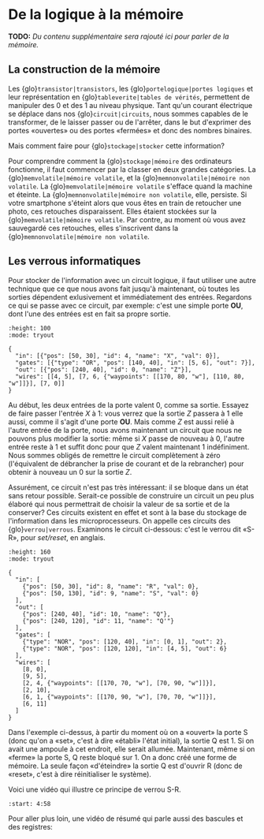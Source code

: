 # De la logique à la mémoire

**TODO:** _Du contenu supplémentaire sera rajouté ici pour parler de la mémoire._

## La construction de la mémoire

Les {glo}`transistor|transistors`, les {glo}`portelogique|portes logiques` et leur représentation en {glo}`tableverite|tables de vérités`, permettent de manipuler des 0 et des 1 au niveau physique. Tant qu'un courant électrique se déplace dans nos {glo}`circuit|circuits`, nous sommes capables de le transformer, de le laisser passer ou de l'arrêter, dans le but d'exprimer des portes «ouvertes» ou des portes «fermées» et donc des nombres binaires.  

Mais comment faire pour {glo}`stockage|stocker` cette information?

Pour comprendre comment la {glo}`stockage|mémoire` des ordinateurs fonctionne, il faut commencer par la classer en deux grandes catégories. La {glo}`memvolatile|mémoire volatile`, et la {glo}`memnonvolatile|mémoire non volatile`. La {glo}`memvolatile|mémoire volatile` s'efface quand la machine et éteinte. La {glo}`memnonvolatile|mémoire non volatile`, elle, persiste. Si votre smartphone s'éteint alors que vous êtes en train de retoucher une photo, ces retouches disparaissent. Elles étaient stockées sur la {glo}`memvolatile|mémoire volatile`. Par contre, au moment où vous avez sauvegardé ces retouches, elles s'inscrivent dans la {glo}`memnonvolatile|mémoire non volatile`. 

## Les verrous informatiques

Pour stocker de l'information avec un circuit logique, il faut utiliser une autre technique que ce que nous avons fait jusqu'à maintenant, où toutes les sorties dépendent exlusivement et immédiatement des entrées. Regardons ce qui se passe avec ce circuit, par exemple: c'est une simple porte **OU**, dont l'une des entrées est en fait sa propre sortie.

```{logic}
:height: 100
:mode: tryout

{
  "in": [{"pos": [50, 30], "id": 4, "name": "X", "val": 0}],
  "gates": [{"type": "OR", "pos": [140, 40], "in": [5, 6], "out": 7}],
  "out": [{"pos": [240, 40], "id": 0, "name": "Z"}],
  "wires": [[4, 5], [7, 6, {"waypoints": [[170, 80, "w"], [110, 80, "w"]]}], [7, 0]]
}
```

Au début, les deux entrées de la porte valent 0, comme sa sortie. Essayez de faire passer l'entrée $X$ à 1: vous verrez que la sortie $Z$ passera à 1 elle aussi, comme il s'agit d'une porte **OU**. Mais comme $Z$ est aussi relié à l'autre entrée de la porte, nous avons maintenant un circuit que nous ne pouvons plus modifier la sortie: même si $X$ passe de nouveau à 0, l'autre entrée reste à 1 et suffit donc pour que $Z$ valent maintenant 1 indéfiniment. Nous sommes obligés de remettre le circuit complètement à zéro (l'équivalent de débrancher la prise de courant et de la rebrancher) pour obtenir à nouveau un 0 sur la sortie $Z$.

Assurément, ce circuit n'est pas très intéressant: il se bloque dans un état sans retour possible. Serait-ce possible de construire un circuit un peu plus élaboré qui nous permettrait de choisir la valeur de sa sortie et de la conserver? Ces circuits existent en effet et sont à la base du stockage de l'information dans les microprocesseurs. On appelle ces circuits des {glo}`verrou|verrous`. Examinons le circuit ci-dessous: c'est le verrou dit «S-R», pour _set/reset_, en anglais. 

```{logic}
:height: 160
:mode: tryout

{
  "in": [
    {"pos": [50, 30], "id": 8, "name": "R", "val": 0},
    {"pos": [50, 130], "id": 9, "name": "S", "val": 0}
  ],
  "out": [
    {"pos": [240, 40], "id": 10, "name": "Q"},
    {"pos": [240, 120], "id": 11, "name": "Q'"}
  ],
  "gates": [
    {"type": "NOR", "pos": [120, 40], "in": [0, 1], "out": 2},
    {"type": "NOR", "pos": [120, 120], "in": [4, 5], "out": 6}
  ],
  "wires": [
    [8, 0],
    [9, 5],
    [2, 4, {"waypoints": [[170, 70, "w"], [70, 90, "w"]]}],
    [2, 10],
    [6, 1, {"waypoints": [[170, 90, "w"], [70, 70, "w"]]}],
    [6, 11]
  ]
}
```

Dans l'exemple ci-dessus, à partir du moment où on a «ouvert» la porte S (donc qu'on a «set», c'est à dire «établi» l'état initial), la sortie Q est 1. Si on avait une ampoule à cet endroit, elle serait allumée. Maintenant, même si on «ferme» la porte S, Q reste bloqué sur 1. On a donc créé une forme de mémoire. La seule façon «d'éteindre» la sortie Q est d'ouvrir R (donc de «reset», c'est à dire réinitialiser le système). 

Voici une vidéo qui illustre ce principe de verrou S-R.

```{youtube} KM0DdEaY5sY
:start: 4:58
```

Pour aller plus loin, une vidéo de résumé qui parle aussi des bascules et des registres:

```{youtube} I0-izyq6q5s
```
